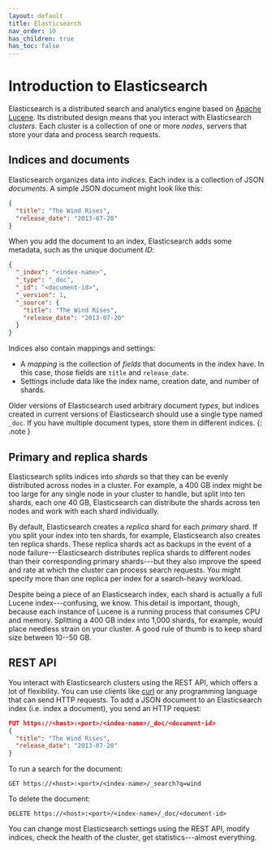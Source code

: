 ```yaml
---
layout: default
title: Elasticsearch
nav_order: 10
has_children: true
has_toc: false
---
```


# Introduction to Elasticsearch

Elasticsearch is a distributed search and analytics engine based on [Apache Lucene](https://lucene.apache.org/). Its distributed design means that you interact with Elasticsearch *clusters*. Each cluster is a collection of one or more *nodes*, servers that store your data and process search requests.


## Indices and documents

Elasticsearch organizes data into *indices*. Each index is a collection of JSON *documents*. A simple JSON document might look like this:

```json
{
  "title": "The Wind Rises",
  "release_date": "2013-07-20"
}
```

When you add the document to an index, Elasticsearch adds some metadata, such as the unique document *ID*:

```json
{
  "_index": "<index-name>",
  "_type": "_doc",
  "_id": "<document-id>",
  "_version": 1,
  "_source": {
    "title": "The Wind Rises",
    "release_date": "2013-07-20"
  }
}
```

Indices also contain mappings and settings:

- A *mapping* is the collection of *fields* that documents in the index have. In this case, those fields are `title` and `release_date`.
- Settings include data like the index name, creation date, and number of shards.

Older versions of Elasticsearch used arbitrary document *types*, but indices created in current versions of Elasticsearch should use a single type named `_doc`. If you have multiple document types, store them in different indices.
{: .note }


## Primary and replica shards

Elasticsearch splits indices into *shards* so that they can be evenly distributed across nodes in a cluster. For example, a 400 GB index might be too large for any single node in your cluster to handle, but split into ten shards, each one 40 GB, Elasticsearch can distribute the shards across ten nodes and work with each shard individually.

By default, Elasticsearch creates a *replica* shard for each *primary* shard. If you split your index into ten shards, for example, Elasticsearch also creates ten replica shards. These replica shards act as backups in the event of a node failure---Elasticsearch distributes replica shards to different nodes than their corresponding primary shards---but they also improve the speed and rate at which the cluster can process search requests. You might specify more than one replica per index for a search-heavy workload.

Despite being a piece of an Elasticsearch index, each shard is actually a full Lucene index---confusing, we know. This detail is important, though, because each instance of Lucene is a running process that consumes CPU and memory. Splitting a 400 GB index into 1,000 shards, for example, would place needless strain on your cluster. A good rule of thumb is to keep shard size between 10--50 GB.


## REST API

You interact with Elasticsearch clusters using the REST API, which offers a lot of flexibility. You can use clients like [curl](https://curl.haxx.se/) or any programming language that can send HTTP requests. To add a JSON document to an Elasticsearch index (i.e. index a document), you send an HTTP request:

```json
PUT https://<host>:<port>/<index-name>/_doc/<document-id>
{
  "title": "The Wind Rises",
  "release_date": "2013-07-20"
}
```

To run a search for the document:

```
GET https://<host>:<port>/<index-name>/_search?q=wind
```

To delete the document:

```
DELETE https://<host>:<port>/<index-name>/_doc/<document-id>
```

You can change most Elasticsearch settings using the REST API, modify indices, check the health of the cluster, get statistics---almost everything.
